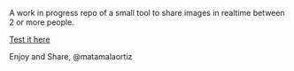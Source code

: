 A work in progress repo of a small tool to share images in realtime between 2 or more people.

 [Test it here](https://share.now.sh/)

Enjoy and Share, @matamalaortiz
